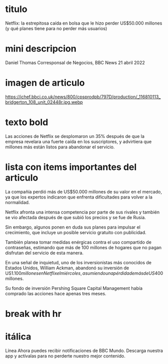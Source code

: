 # titulo
Netflix: la estrepitosa caída en bolsa que le hizo perder US$50.000 millones (y qué planes tiene para no perder más usuarios)

# mini descripcion
Daniel Thomas
Corresponsal de Negocios, BBC News
21 abril 2022

# imagen de articulo
https://ichef.bbci.co.uk/news/800/cpsprodpb/797D/production/_116810113_bridgerton_108_unit_02448r.jpg.webp

# texto bold
Las acciones de Netflix se desplomaron un 35% después de que la empresa revelara una fuerte caída en los suscriptores, y advirtiera que millones más están listos para abandonar el servicio.

# lista con items importantes del articulo
La compañía perdió más de US$50.000 millones de su valor en el mercado, ya que los expertos indicaron que enfrenta dificultades para volver a la normalidad.

Netflix afronta una intensa competencia por parte de sus rivales y también se vio afectada después de que subió los precios y se fue de Rusia.

Sin embargo, algunos ponen en duda sus planes para impulsar el crecimiento, que incluye un posible servicio gratuito con publicidad.

También planea tomar medidas enérgicas contra el uso compartido de contraseñas, estimando que más de 100 millones de hogares que no pagan disfrutan del servicio de esta manera.

En una señal de inquietud, uno de los inversionistas más conocidos de Estados Unidos, William Ackman, abandonó su inversión de US$1.100 millones en Netflix el miércoles, asumiendo una pérdida de más de US$400 millones.

Su fondo de inversión Pershing Square Capital Management había comprado las acciones hace apenas tres meses.

# break with hr
# itálica
Línea
Ahora puedes recibir notificaciones de BBC Mundo. Descarga nuestra app y actívalas para no perderte nuestro mejor contenido.